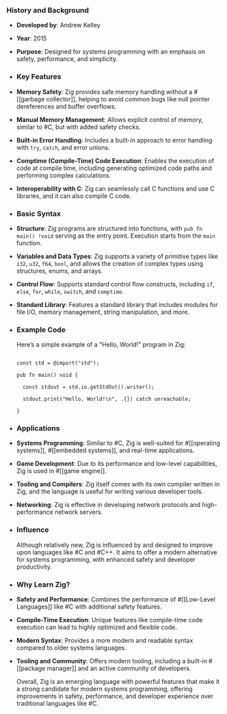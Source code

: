 ### **History and Background**
- **Developed by**: Andrew Kelley
- **Year**: 2015
- **Purpose**: Designed for systems programming with an emphasis on safety, performance, and simplicity.
- ### **Key Features**
- **Memory Safety**: Zig provides safe memory handling without a #[[garbage collector]], helping to avoid common bugs like null pointer dereferences and buffer overflows.
- **Manual Memory Management**: Allows explicit control of memory, similar to #C, but with added safety checks.
- **Built-in Error Handling**: Includes a built-in approach to error handling with `try`, `catch`, and error unions.
- **Comptime (Compile-Time) Code Execution**: Enables the execution of code at compile time, including generating optimized code paths and performing complex calculations.
- **Interoperability with C**: Zig can seamlessly call C functions and use C libraries, and it can also compile C code.
- ### **Basic Syntax**
- **Structure**: Zig programs are structured into functions, with `pub fn main() !void` serving as the entry point. Execution starts from the `main` function.
- **Variables and Data Types**: Zig supports a variety of primitive types like `i32`, `u32`, `f64`, `bool`, and allows the creation of complex types using structures, enums, and arrays.
- **Control Flow**: Supports standard control flow constructs, including `if`, `else`, `for`, `while`, `switch`, and `comptime`.
- **Standard Library**: Features a standard library that includes modules for file I/O, memory management, string manipulation, and more.
- ### **Example Code**
  
  Here’s a simple example of a "Hello, World!" program in Zig:
  
  ```zig
  
  const std = @import("std");
  
  pub fn main() void {
  
    const stdout = std.io.getStdOut().writer();
  
    stdout.print("Hello, World!\n", .{}) catch unreachable;
  
  }
  
  ```
- ### **Applications**
- **Systems Programming**: Similar to #C, Zig is well-suited for #[[operating systems]], #[[embedded systems]], and real-time applications.
- **Game Development**: Due to its performance and low-level capabilities, Zig is used in #[[game engine]].
- **Tooling and Compilers**: Zig itself comes with its own compiler written in Zig, and the language is useful for writing various developer tools.
- **Networking**: Zig is effective in developing network protocols and high-performance network servers.
- ### **Influence**
  
  Although relatively new, Zig is influenced by and designed to improve upon languages like #C and #C++. It aims to offer a modern alternative for systems programming, with enhanced safety and developer productivity.
- ### **Why Learn Zig?**
- **Safety and Performance**: Combines the performance of #[[Low-Level Languages]] like #C with additional safety features.
- **Compile-Time Execution**: Unique features like compile-time code execution can lead to highly optimized and flexible code.
- **Modern Syntax**: Provides a more modern and readable syntax compared to older systems languages.
- **Tooling and Community**: Offers modern tooling, including a built-in #[[package manager]] and an active community of developers.
  
  Overall, Zig is an emerging language with powerful features that make it a strong candidate for modern systems programming, offering improvements in safety, performance, and developer experience over traditional languages like #C.
